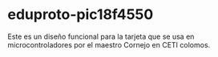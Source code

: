 # eduproto-pic18f4550
Este es un diseño funcional para la tarjeta que se usa en microcontroladores por el maestro Cornejo en CETI colomos.
